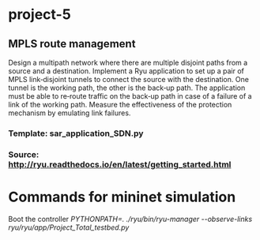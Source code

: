 # project-5
## MPLS route management

Design a multipath network where there are multiple disjoint paths
from a source and a destination. Implement a Ryu application to set
up a pair of MPLS link‐disjoint tunnels to connect the source with
the destination. One tunnel is the working path, the other is the
back‐up path. The application must be able to re‐route traffic on
the back‐up path in case of a failure of a link of the working path.
Measure the effectiveness of the protection mechanism by
emulating link failures.

### Template: sar_application_SDN.py

### Source: http://ryu.readthedocs.io/en/latest/getting_started.html

# Commands for mininet simulation

Boot the controller *PYTHONPATH=. ./ryu/bin/ryu-manager --observe-links ryu/ryu/app/Project_Total_testbed.py*

